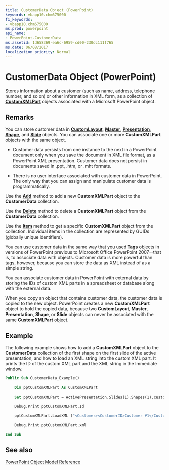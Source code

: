 ```yaml
---
title: CustomerData Object (PowerPoint)
keywords: vbapp10.chm675000
f1_keywords:
- vbapp10.chm675000
ms.prod: powerpoint
api_name:
- PowerPoint.CustomerData
ms.assetid: 1d658369-ea6c-6959-cd00-230dc111f765
ms.date: 06/08/2017
localization_priority: Normal
---
```



# CustomerData Object (PowerPoint)

Stores information about a customer (such as name, address, telephone number, and so on) or other information in XML form, as a collection of  **[CustomXMLPart](Office.CustomXMLPart.md)** objects associated with a Microsoft PowerPoint object.


## Remarks

You can store customer data in  **[CustomLayout](PowerPoint.CustomLayout.md)**, **[Master](PowerPoint.Master.md)**, **[Presentation](PowerPoint.Presentation.md)**, **[Shape](PowerPoint.Shape.md)**, and **[Slide](PowerPoint.Slide.md)** objects. You can associate one or more **CustomXMLPart** objects with the same object.




- Customer data persists from one instance to the next in a PowerPoint document only when you save the document in XML file format, as a PowerPoint XML presentation. Customer data does not persist in documents saved in .ppt, .htm, or .mht formats.
    
- There is no user interface associated with customer data in PowerPoint. The only way that you can assign and manipulate customer data is programmatically.
    


Use the  **[Add](PowerPoint.CustomerData.Add.md)** method to add a new **CustomXMLPart** object to the **CustomerData** collection.

Use the  **[Delete](PowerPoint.CustomerData.Delete.md)** method to delete a **CustomXMLPart** object from the **CustomerData** collection.

Use the  **[Item](PowerPoint.CustomerData.Item.md)** method to get a specific **CustomXMLPart** object from the collection. Individual items in the collection are represented by GUIDs (globally unique identifiers).

You can use customer data in the same way that you used  **[Tags](PowerPoint.Tags.md)** objects in versions of PowerPoint previous to Microsoft Office PowerPoint 2007--that is, to associate data with objects. Customer data is more powerful than tags, however, because you can store the data as XML instead of as a simple string.

You can associate customer data in PowerPoint with external data by storing the IDs of custom XML parts in a spreadsheet or database along with the external data.

When you copy an object that contains customer data, the customer data is copied to the new object. PowerPoint creates a new  **CustomXMLPart** object to hold the copied data, because two **CustomLayout**, **Master**, **Presentation**, **Shape**, or **Slide** objects can never be associated with the same **CustomXMLPart** object.


## Example

The following example shows how to add a  **CustomXMLPart** object to the **CustomerData** collection of the first shape on the first slide of the active presentation, and how to load an XML string into the custom XML part. It prints the ID of the custom XML part and the XML string in the Immediate window.


```vb
Public Sub CustomerData_Example() 
 
    Dim pptCustomXMLPart As CustomXMLPart 
     
    Set pptCustomXMLPart = ActivePresentation.Slides(1).Shapes(1).customerData.Add 
     
    Debug.Print pptCustomXMLPart.Id 
     
    pptCustomXMLPart.LoadXML ("<Customer><CustomerID>Customer #1</CustomerID></Customer>") 
     
    Debug.Print pptCustomXMLPart.xml 
 
End Sub
```


## See also


[PowerPoint Object Model Reference](overview/PowerPoint/object-model.md)


